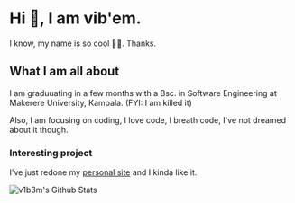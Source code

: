 # Hi 🖖, I am vib'em.

I know, my name is so cool 💁‍♂️. Thanks.

## What I am all about

I am graduuating in a few months with a Bsc. in Software Engineering at Makerere University, Kampala. (FYI: I am killed it)

Also, I am focusing on coding, I love code, I breath code, I've not dreamed about it though.

### Interesting project

I've just redone my [personal site](https://v1b3m.vercel.app) and I kinda like it.

![v1b3m's Github Stats](https://github-readme-stats.vercel.app/api?username=v1b3m&show_icons=true&theme=dark&count_private=true)
